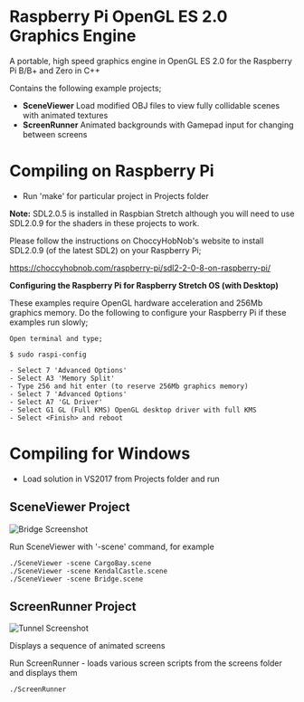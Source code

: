 # Raspberry Pi OpenGL ES 2.0 Graphics Engine

A portable, high speed graphics engine in OpenGL ES 2.0 for the Raspberry Pi B/B+ and Zero in C++

Contains the following example projects;

 - **SceneViewer** Load modified OBJ files to view fully collidable scenes with animated textures
 - **ScreenRunner** Animated backgrounds with Gamepad input for changing between screens
    
# Compiling on Raspberry Pi

 - Run 'make' for particular project in Projects folder
 
 **Note:** SDL2.0.5 is installed in Raspbian Stretch although you will need to use SDL2.0.9 for the shaders in these projects to work.
 
 Please follow the instructions on ChoccyHobNob's website to install SDL2.0.9 (of the latest SDL2) on your Raspberry Pi;
 
 https://choccyhobnob.com/raspberry-pi/sdl2-2-0-8-on-raspberry-pi/
 

**Configuring the Raspberry Pi for Raspberry Stretch OS (with Desktop)**

These examples require OpenGL hardware acceleration and 256Mb graphics memory. Do the following to configure your Raspberry Pi if these examples run slowly;

    Open terminal and type;

    $ sudo raspi-config

    - Select 7 'Advanced Options'
    - Select A3 'Memory Split'
    - Type 256 and hit enter (to reserve 256Mb graphics memory)
    - Select 7 'Advanced Options'
    - Select A7 'GL Driver'
    - Select G1 GL (Full KMS) OpenGL desktop driver with full KMS
    - Select <Finish> and reboot
    
# Compiling for Windows

 - Load solution in VS2017 from Projects folder and run
 
## SceneViewer Project

![Bridge Screenshot](http://www.skillmanmedia.com/images/bridge7.jpg)

Run SceneViewer with '-scene' command, for example

    ./SceneViewer -scene CargoBay.scene
    ./SceneViewer -scene KendalCastle.scene
    ./SceneViewer -scene Bridge.scene
  
## ScreenRunner Project

![Tunnel Screenshot](http://www.skillmanmedia.com/images/hextunnel.jpg)

Displays a sequence of animated screens

Run ScreenRunner - loads various screen scripts from the screens folder and displays them

    ./ScreenRunner

